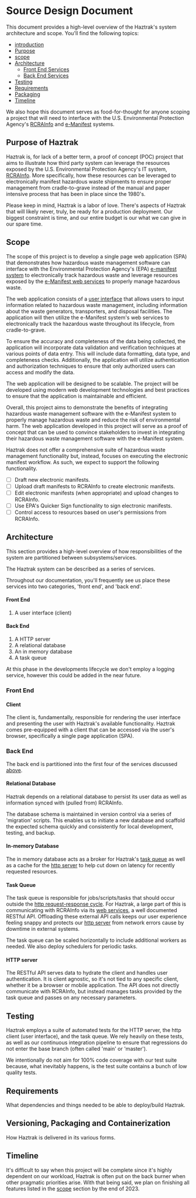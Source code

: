# Source Design Document

This document provides a high-level overview of the Haztrak's system architecture and scope. You'll find the following topics:

- [introduction](#source-design-document)
- [Purpose](#purpose-of-haztrak)
- [scope](#scope)
- [Architecture](#architecture)
  - [Front End Services](#front-end)
  - [Back End Services](#back-end)
- [Testing](#testing)
- [Requirements](#requirements)
- [Packaging](#versioning-packaging-and-containerization)
- [Timeline](#timeline)

We also hope this document serves as food-for-thought for anyone scoping a project
that will need to interface with the U.S. Environmental Protection
Agency's [RCRAInfo](https://rcrainfo.epa.gov/rcrainfoprod/action/secured/login)
and [e-Manifest](https://www.epa.gov/e-manifest) systems.

## Purpose of Haztrak

Haztrak is, for lack of a better term, a proof of concept (POC) project that aims
to illustrate how third party system can leverage the resources exposed by the
U.S. Environmental Protection Agency's IT system, [RCRAInfo](https://rcrainfo.epa.gov).
More specifically, how these resources can be leveraged to electronically manifest
hazardous waste shipments to ensure proper management from cradle-to-grave instead
of the manual and paper intensive process that has been in place since the 1980's.

Please keep in mind, Haztrak is a labor of love. There's aspects of Haztrak that
will likely never, truly, be ready for a production deployment. Our biggest constraint
is time, and our entire budget is our what we can give in our spare time.

## Scope

The scope of this project is to develop a single page web application (SPA) that demonstrates
how hazardous waste management software can interface with the Environmental
Protection Agency's (EPA) [e-manifest system](../e-Manifest.md) to electronically track hazardous
waste and leverage resources exposed by the [e-Manifest web services](https://github.com/USEPA/e-manifest)
to properly manage hazardous waste.

The web application consists of a [user interface](#front-end) that allows users to input
information related to hazardous waste management, including information about
the waste generators, transporters, and disposal facilities. The application
will then utilize the e-Manifest system's web services to electronically track
the hazardous waste throughout its lifecycle, from cradle-to-grave.

To ensure the accuracy and completeness of the data being collected, the
application will incorporate data validation and verification techniques at
various points of data entry. This will include data formatting, data
type, and completeness checks. Additionally, the application will
utilize authentication and authorization techniques to ensure that only
authorized users can access and modify the data.

The web application will be designed to be scalable.
The project will be developed using modern web development technologies and best
practices to ensure that the application is maintainable and efficient.

Overall, this project aims to demonstrate the benefits of integrating hazardous
waste management software with the e-Manifest system to properly manage hazardous
waste and reduce the risk of environmental harm. The web application developed in
this project will serve as a proof of concept that can be used to convince
stakeholders to invest in integrating their hazardous waste management software
with the e-Manifest system.

Haztrak does not offer a comprehensive suite of hazardous waste management
functionality but, instead, focuses on executing the electronic manifest
workflow. As such, we expect to support the following functionality.

- [ ] Draft new electronic manifests.
- [ ] Upload draft manifests to RCRAInfo to create electronic manifests.
- [ ] Edit electronic manifests (when appropriate) and upload changes to RCRAInfo.
- [ ] Use EPA's Quicker Sign functionality to sign electronic manifests.
- [ ] Control access to resources based on user's permissions from RCRAInfo.

## Architecture

This section provides a high-level overview of how responsibilities of the system
are partitioned between subsystems/services.

The Haztrak system can be described as a series of services.

Throughout our documentation, you'll frequently see us place these services into
two categories, 'front end', and 'back end'.

#### Front End

1. A user interface (client)

#### Back End

1. A HTTP server
2. A relational database
3. An in memory database
4. A task queue

At this phase in the developments lifecycle we don't employ a logging service,
however this could be added in the near future.

### Front End

#### Client

The client is, fundamentally, responsible for rendering the user interface and
presenting the user with Haztrak's available functionality. Haztrak comes
pre-equipped with a client that can be accessed via the user's browser,
specifically a single page application (SPA).

### Back End

The back end is partitioned into the first four of the services discussed [above](#architecture).

#### Relational Database

Haztrak depends on a relational database to persist its user data as well as
information synced with (pulled from) RCRAInfo.

The database schema is maintained in version control via a series of 'migration'
scripts. This enables us to initiate a new database and scaffold the expected
schema quickly and consistently for local development, testing, and backup.

#### In-memory Database

The in memory database acts as a broker for Haztrak's [task queue](#task-queue)
as well as a cache for the [http server](#http-server) to help cut down on
latency for recently requested resources.

#### Task Queue

The task queue is responsible for jobs/scripts/tasks that should occur outside
the [http request-response cycle](https://en.wikipedia.org/wiki/Hypertext_Transfer_Protocol).
For Haztrak, a large part of this is communicating with RCRAInfo via
its [web services](https://github.com/USEPA/e-manifest), a well documented
RESTful API. Offloading these external API calls keeps our user experience
feeling snappy and protects our [http server](#http-server) from network
errors cause by downtime in external systems.

The task queue can be scaled horizontally to include additional workers as needed.
We also deploy schedulers for periodic tasks.

#### HTTP server

The RESTful API serves data to hydrate the client and handles user authentication.
It is client agnostic, so it's not tied to any specific client, whether it be a
browser or mobile application. The API does not directly communicate with RCRAInfo,
but instead manages tasks provided by the task queue and passes on any necessary parameters.

## Testing

Haztrak employs a suite of automated tests for the HTTP server, the http client
(user interface), and the task queue. We rely heavily on these tests, as well as
our continuous integration pipeline to ensure that regressions do not enter the
base branch (often called 'main' or 'master').

We intentionally do not aim for 100% code coverage with our test suite because,
what inevitably happens, is the test suite contains a bunch of low quality tests.

## Requirements

What dependencies and things needed to be able to deploy/build Haztrak.

## Versioning, Packaging and Containerization

How Haztrak is delivered in its various forms.

## Timeline

It's difficult to say when this project will be complete since it's highly
dependent on our workload, Haztrak is often put on the back burner when other
pragmatic priorities arise. With that being said, we plan on finishing all
features listed in the [scope](#scope) section by the end of 2023.
